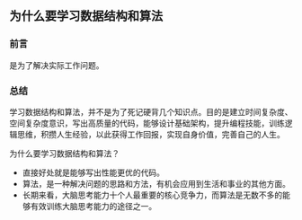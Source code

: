 ## 为什么要学习数据结构和算法

### 前言

是为了解决实际工作问题。

### 总结

学习数据结构和算法，并不是为了死记硬背几个知识点。目的是建立时间复杂度、空间复杂度意识，写出高质量的代码，能够设计基础架构，提升编程技能，训练逻辑思维，积攒人生经验，以此获得工作回报，实现自身价值，完善自己的人生。

为什么要学习数据结构和算法？
- 直接好处就是能够写出性能更优的代码。
- 算法，是一种解决问题的思路和方法，有机会应用到生活和事业的其他方面。
- 长期来看，大脑思考能力十个人最重要的核心竞争力，而算法是无数不多的能够有效训练大脑思考能力的途径之一。